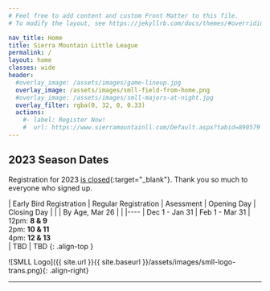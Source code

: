 ```yaml
---
# Feel free to add content and custom Front Matter to this file.
# To modify the layout, see https://jekyllrb.com/docs/themes/#overriding-theme-defaults

nav_title: Home
title: Sierra Mountain Little League
permalink: /
layout: home
classes: wide
header:
  #overlay_image: /assets/images/game-lineup.jpg
  overlay_image: /assets/images/smll-field-from-home.png
  #overlay_image: /assets/images/smll-majors-at-night.jpg
  overlay_filter: rgba(0, 32, 0, 0.33)
  actions:
    #- label: Register Now!
    #  url: https://www.sierramountainll.com/Default.aspx?tabid=890579
---
```


## 2023 Season Dates

Registration for 2023 [is closed](https://www.sierramountainll.com/Default.aspx?tabid=890579){:target="_blank"}. Thank you so much to everyone who signed up.


| Early Bird Registration | Regular Registration | Asessment      | Opening Day | Closing Day
|                         |                      | By Age, Mar 26 |             |
|----
| Dec 1 - Jan 31          | Feb 1 - Mar 31       | 12pm: **8 & 9**<br/>2pm: **10 & 11**<br />4pm: **12 & 13**<br /> | TBD | TBD
{: .align-top }

![SMLL Logo]({{ site.url }}{{ site.baseurl }}/assets/images/smll-logo-trans.png){: .align-right}

----
